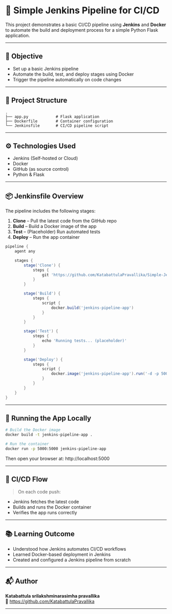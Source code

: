 # 🚀 Simple Jenkins Pipeline for CI/CD

This project demonstrates a basic CI/CD pipeline using **Jenkins** and **Docker** to automate the build and deployment process for a simple Python Flask application.

---

## 📌 Objective

- Set up a basic Jenkins pipeline
- Automate the build, test, and deploy stages using Docker
- Trigger the pipeline automatically on code changes

---

## 🧱 Project Structure

```
.
├── app.py            # Flask application
├── Dockerfile        # Container configuration
└── Jenkinsfile       # CI/CD pipeline script
```

---

## ⚙️ Technologies Used

- Jenkins (Self-hosted or Cloud)
- Docker
- GitHub (as source control)
- Python & Flask

---

## 📦 Jenkinsfile Overview

The pipeline includes the following stages:

1. **Clone** – Pull the latest code from the GitHub repo  
2. **Build** – Build a Docker image of the app  
3. **Test** – (Placeholder) Run automated tests  
4. **Deploy** – Run the app container

```groovy
pipeline {
    agent any

    stages {
        stage('Clone') {
            steps {
                git 'https://github.com/KatabattulaPravallika/Simple-Jenkins_Pipeline_for_CI-CD.git'
            }
        }

        stage('Build') {
            steps {
                script {
                    docker.build('jenkins-pipeline-app')
                }
            }
        }

        stage('Test') {
            steps {
                echo 'Running tests... (placeholder)'
            }
        }

        stage('Deploy') {
            steps {
                script {
                    docker.image('jenkins-pipeline-app').run('-d -p 5000:5000')
                }
            }
        }
    }
}
```

---

## 🚀 Running the App Locally

```bash
# Build the Docker image
docker build -t jenkins-pipeline-app .

# Run the container
docker run -p 5000:5000 jenkins-pipeline-app
```

Then open your browser at: http://localhost:5000

---

## 🔁 CI/CD Flow

> On each code push:
- Jenkins fetches the latest code
- Builds and runs the Docker container
- Verifies the app runs correctly

---


## 📚 Learning Outcome

- Understood how Jenkins automates CI/CD workflows
- Learned Docker-based deployment in Jenkins
- Created and configured a Jenkins pipeline from scratch

---

## 📬 Author

**Katabattula srilakshminarasimha pravallika**  
🔗 https://github.com/KatabattulaPravallika

---

